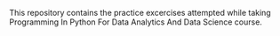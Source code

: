 This repository contains the practice excercises attempted while taking Programming In Python For Data Analytics And Data Science course.